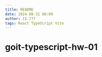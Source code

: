 ```yaml
---
title: README
date: 2024-08-31 00:09
author: II-777
tags: React TypeScript Vite 
---
```


# goit-typescript-hw-01
